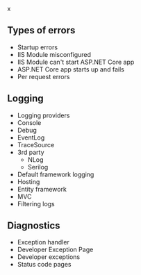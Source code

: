x   
## Types of errors
- Startup errors
 - IIS Module misconfigured
 - IIS Module can't start ASP.NET Core app
 - ASP.NET Core app starts up and fails
- Per request errors

## Logging
- Logging providers
 - Console
 - Debug
 - EventLog
 - TraceSource
 - 3rd party
    - NLog
    - Serilog
- Default framework logging
 - Hosting
 - Entity framework
 - MVC
- Filtering logs

## Diagnostics
 - Exception handler
 - Developer Exception Page
  - Developer exceptions
 - Status code pages
 